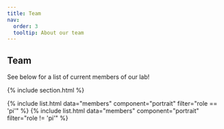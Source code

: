 ```yaml
---
title: Team
nav:
  order: 3
  tooltip: About our team
---
```


## Team

See below for a list of current members of our lab!

{% include section.html %}

{% include list.html data="members" component="portrait" filter="role == 'pi'" %}
{% include list.html data="members" component="portrait" filter="role != 'pi'" %}


